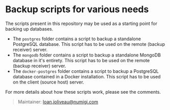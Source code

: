# Backup scripts for various needs
The scripts present in this repository may be used as a starting point for backing up databases.

- The `postgres` folder contains a script to backup a standalone PostgreSQL database. This script has to be used on the remote (backup receiver) server.
- The `mongodb` folder contains a script to backup a standalone MongoDB database in it's entirety. This script has to be used on the remote (backup receiver) server.
- The `docker-postgres` folder contains a script to backup a PostgreSQL database contained in a Docker installation. This script has to be used on the client (source host) server.

For more details about how these scripts work, please see the comments.

>Maintainer: <loan.joliveau@numigi.com>
